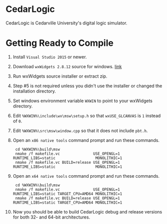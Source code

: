 
# CedarLogic

CedarLogic is Cedarville University's digital logic simulator.

# Getting Ready to Compile

1. Install `Visual Studio 2015` or newer.

2. Download `wxWidgets 2.8.12` source for windows. [link](http://www.wxwidgets.org/downloads/)

3. Run wxWidgets source installer or extract zip.

4. Step #5 is not required unless you didn't use the installer or changed the installation directory.

5. Set windows environment variable `WXWIN` to point to your wxWidgets directory.

6. Edit `%WXWIN%\include\wx\msw\setup.h` so that `wxUSE_GLCANVAS` is `1` instead of `0`.

7. Edit `%WXWIN%\src\msw\window.cpp` so that it does not include `pbt.h`.

8. Open an `x86 native tools` command prompt and run these commands.
	
		cd %WXWIN%\build\msw
		nmake /f makefile.vc               USE_OPENGL=1 RUNTIME_LIBS=static                  MONOLITHIC=1
		nmake /f makefile.vc BUILD=release USE_OPENGL=1 RUNTIME_LIBS=static                  MONOLITHIC=1

9. Open an `x64 native tools` command prompt and run these commands.

		cd %WXWIN%\build\msw
		nmake /f makefile.vc               USE_OPENGL=1 RUNTIME_LIBS=static TARGET_CPU=AMD64 MONOLITHIC=1
		nmake /f makefile.vc BUILD=release USE_OPENGL=1 RUNTIME_LIBS=static TARGET_CPU=AMD64 MONOLITHIC=1

10. Now you should be able to build CedarLogic debug and release versions for both 32- and 64-bit architectures.